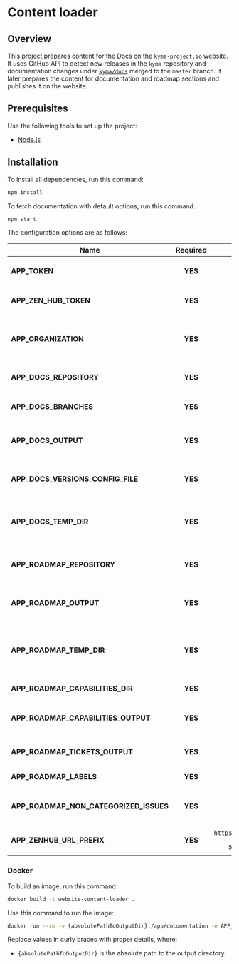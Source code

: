 # Content loader

## Overview

This project prepares content for the Docs on the `kyma-project.io` website. It uses GitHub API to detect new releases in the `kyma` repository and documentation changes under [`kyma/docs`](https://github.com/kyma-project/kyma/tree/master/docs) merged to the `master` branch. It later prepares the content for documentation and roadmap sections and publishes it on the website.

## Prerequisites

Use the following tools to set up the project:

- [Node.js](https://nodejs.org/en/)

## Installation

To install all dependencies, run this command:

``` bash
npm install
```

To fetch documentation with default options, run this command:

``` bash
npm start
```

The configuration options are as follows:

| Name                                    | Required | Default value            | Description                                                 |
| ----------------------------------------| :------: | :----------------------: | ----------------------------------------------------------- |
| **APP_TOKEN**                           | **YES**  | `null`                   | The GitHub API OAuth token                                  |
| **APP_ZEN_HUB_TOKEN**                   | **YES**  | `null`                   | The ZenHub API OAuth token                                  |
| **APP_ORGANIZATION**                    | **YES**  | `kyma-project`           | The GitHub organization that owns a given repository        |
| **APP_DOCS_REPOSITORY**                 | **YES**  | `kyma`                   | The repository with documentation                           |
| **APP_DOCS_BRANCHES**                   | **YES**  | `["master"]`             | The branches with documentation                             |
| **APP_DOCS_OUTPUT**                     | **YES**  | `docs`                   | The path for storing the documentation results              |
| **APP_DOCS_VERSIONS_CONFIG_FILE**       | **YES**  | `versions.json`          | The path to the website documentation configuration         |
| **APP_DOCS_TEMP_DIR**                   | **YES**  | `tempDocsDir`            | The path for storing temporary data for documentation       |
| **APP_ROADMAP_REPOSITORY**              | **YES**  | `community`              | The repository with descriptions of capabilities            |
| **APP_ROADMAP_OUTPUT**                  | **YES**  | `roadmap`                | The path for storing the roadmap content results            |
| **APP_ROADMAP_TEMP_DIR**                | **YES**  | `tempRoadmapDir`         | The path for storing temporary data for roadmap content     |
| **APP_ROADMAP_CAPABILITIES_DIR**        | **YES**  | `capabilities`           | The for with capabilities                                   |
| **APP_ROADMAP_CAPABILITIES_OUTPUT**     | **YES**  | `roadmap/capabilities`   | The path for storing the capabilities results               |
| **APP_ROADMAP_TICKETS_OUTPUT**          | **YES**  | `roadmap/tickets.json`   | The path for storing the tickets results                    |
| **APP_ROADMAP_LABELS**                  | **YES**  | `["Epic"]`               | The labels for tickets                                      |
| **APP_ROADMAP_NON_CATEGORIZED_ISSUES**  | **YES**  | `Future`                 | The release name for non categorized issues                 |
| **APP_ZENHUB_URL_PREFIX**               | **YES**  | `https://app.zenhub.com/workspaces/kyma---all-repositories-5b6d5985084045741e744dea/issues` | The prefix for ZenHub issue url |

### Docker

To build an image, run this command:

``` bash
docker build -t website-content-loader .
```

Use this command to run the image:

``` bash
docker run --rm -v {absolutePathToOutputDir}:/app/documentation -e APP_DOCS_OUTPUT=/app/documentation -e APP_DOCS_VERSIONS_CONFIG_FILE=/app/documentation/versions.json website-content-loader
```

Replace values in curly braces with proper details, where:
- `{absolutePathToOutputDir}` is the absolute path to the output directory.
